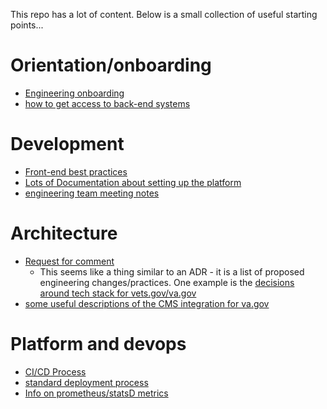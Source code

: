 This repo has a lot of content. Below is a small collection of useful starting points...

# Orientation/onboarding
* [Engineering onboarding](https://github.com/department-of-veterans-affairs/va.gov-team/blob/master/platform/engineering/backend/engineeringonboarding.md)
* [how to get access to back-end systems](https://github.com/department-of-veterans-affairs/va.gov-team/blob/master/platform/working-with-vsp/orientation/request-access-to-tools.md#additional-steps-for-developers)

# Development
* [Front-end best practices](https://github.com/department-of-veterans-affairs/va.gov-team/blob/master/platform/engineering/frontend/engineering-best-practices.md)
* [Lots of Documentation about setting up the platform](https://department-of-veterans-affairs.github.io/veteran-facing-services-tools/)
* [engineering team meeting notes](https://github.com/department-of-veterans-affairs/va.gov-team/tree/master/platform/engineering/team-meetings)

# Architecture
* [Request for comment](https://github.com/department-of-veterans-affairs/va.gov-team/tree/master/platform/engineering/request-for-comment)
  * This seems like a thing similar to an ADR - it is a list of proposed engineering changes/practices. One example is the [decisions around tech stack for vets.gov/va.gov](https://github.com/department-of-veterans-affairs/va.gov-team/blob/master/platform/engineering/request-for-comment/languages-and-tech-stack.md)
* [some useful descriptions of the CMS integration for va.gov](https://github.com/department-of-veterans-affairs/va.gov-team/blob/master/platform/engineering/request-for-comment/2019-09-30-cms-integration.md)

# Platform and devops
* [CI/CD Process](https://github.com/department-of-veterans-affairs/va.gov-team/blob/master/platform/engineering/backend/continuous-integration-process.md)
* [standard deployment process](https://github.com/department-of-veterans-affairs/va.gov-team/blob/master/platform/engineering/deployment.md)
* [Info on prometheus/statsD metrics](https://github.com/department-of-veterans-affairs/va.gov-team/blob/master/platform/engineering/backend/sending-metrics-using-statsd.md)
